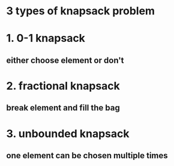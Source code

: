 # 3 types of knapsack problem
# 1. 0-1 knapsack
## either choose element or don't
# 2. fractional knapsack
## break element and fill the bag
# 3. unbounded knapsack
## one element can be chosen multiple times